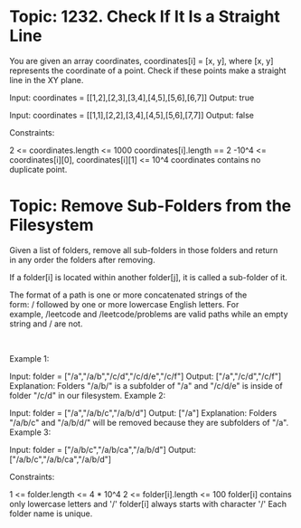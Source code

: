 # Topic: 1232. Check If It Is a Straight Line
You are given an array coordinates, coordinates[i] = [x, y], where [x, y] represents the coordinate of a point. Check if these points make a straight line in the XY plane.

Input: coordinates = [[1,2],[2,3],[3,4],[4,5],[5,6],[6,7]]
Output: true

Input: coordinates = [[1,1],[2,2],[3,4],[4,5],[5,6],[7,7]]
Output: false

Constraints:

2 <= coordinates.length <= 1000
coordinates[i].length == 2
-10^4 <= coordinates[i][0], coordinates[i][1] <= 10^4
coordinates contains no duplicate point.


# Topic: Remove Sub-Folders from the Filesystem

Given a list of folders, remove all sub-folders in those folders and return in any order the folders after removing.

If a folder[i] is located within another folder[j], it is called a sub-folder of it.

The format of a path is one or more concatenated strings of the form: / followed by one or more lowercase English letters. For example, /leetcode and /leetcode/problems are valid paths while an empty string and / are not.

 

Example 1:

Input: folder = ["/a","/a/b","/c/d","/c/d/e","/c/f"]
Output: ["/a","/c/d","/c/f"]
Explanation: Folders "/a/b/" is a subfolder of "/a" and "/c/d/e" is inside of folder "/c/d" in our filesystem.
Example 2:

Input: folder = ["/a","/a/b/c","/a/b/d"]
Output: ["/a"]
Explanation: Folders "/a/b/c" and "/a/b/d/" will be removed because they are subfolders of "/a".
Example 3:

Input: folder = ["/a/b/c","/a/b/ca","/a/b/d"]
Output: ["/a/b/c","/a/b/ca","/a/b/d"]
 

Constraints:

1 <= folder.length <= 4 * 10^4
2 <= folder[i].length <= 100
folder[i] contains only lowercase letters and '/'
folder[i] always starts with character '/'
Each folder name is unique.